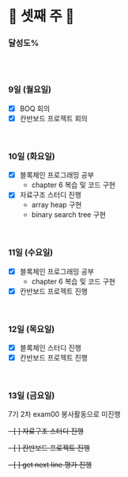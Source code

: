 # 📝 셋째 주 📝

### 달성도%

~~~
~~~

</br>

### 9일 (월요일)
- [x] BOQ 회의
- [x] 칸반보드 프로젝트 회의

</br>

### 10일 (화요일)
- [x] 블록체인 프로그래밍 공부
  - chapter 6 복습 및 코드 구현
- [x] 자료구조 스터디 진행
  - array heap 구현
  - binary search tree 구현

</br>

### 11일 (수요일)
- [x] 블록체인 프로그래밍 공부
  - chapter 6 복습 및 코드 구현
- [x] 칸반보드 프로젝트 진행

</br>

### 12일 (목요일)
- [x] 블록체인 스터디 진행
- [x] 칸반보드 프로젝트 진행

</br>

### 13일 (금요일)

7기 2차 exam00 봉사활동으로 미진행

~~- [ ] 자료구조 스터디 진행~~

~~- [ ] 칸반보드 프로젝트 진행~~

~~- [ ] get next line 평가 진행~~


<br>
